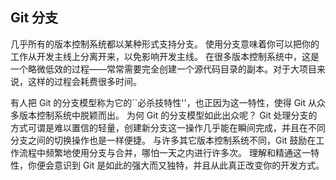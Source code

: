## Git 分支

几乎所有的版本控制系统都以某种形式支持分支。
使用分支意味着你可以把你的工作从开发主线上分离开来，以免影响开发主线。
在很多版本控制系统中，这是一个略微低效的过程——常常需要完全创建一个源代码目录的副本。对于大项目来说，这样的过程会耗费很多时间。

有人把 Git 的分支模型称为它的``必杀技特性''，也正因为这一特性，使得 Git 从众多版本控制系统中脱颖而出。
为何 Git 的分支模型如此出众呢？
Git 处理分支的方式可谓是难以置信的轻量，创建新分支这一操作几乎能在瞬间完成，并且在不同分支之间的切换操作也是一样便捷。
与许多其它版本控制系统不同，Git 鼓励在工作流程中频繁地使用分支与合并，哪怕一天之内进行许多次。
理解和精通这一特性，你便会意识到 Git 是如此的强大而又独特，并且从此真正改变你的开发方式。
